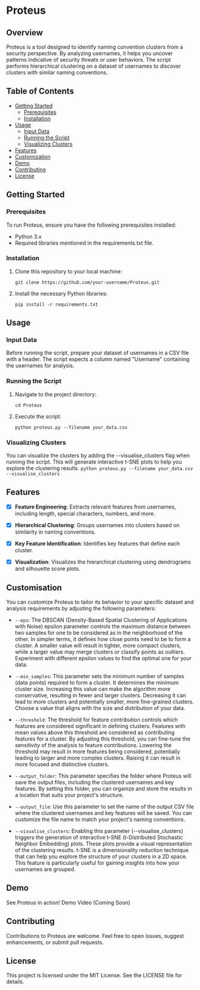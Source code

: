# Proteus

## Overview

Proteus is a tool designed to identify naming convention clusters from a security perspective. By analyzing usernames, it helps you uncover patterns indicative of security threats or user behaviors. The script performs hierarchical clustering on a dataset of usernames to discover clusters with similar naming conventions.

## Table of Contents
+ [Getting Started](#getting-started)
    + [Prerequisites](#prerequisites)
    + [Installation](#installation)
+ [Usage](#usage)
    + [Input Data](#input-data)
    + [Running the Script](#running-the-script)
    + [Visualizing Clusters](#visualizing-clusters)
+ [Features](#features)
+ [Customization](#customization)
+ [Demo](#demo)
+ [Contributing](#contributing)
+ [License](#license)

## Getting Started

### Prerequisites
To run Proteus, ensure you have the following prerequisites installed:

+ Python 3.x
+ Required libraries mentioned in the requirements.txt file.

### Installation
1. Clone this repository to your local machine:
    ```
    git clone https://github.com/your-username/Proteus.git
    ```

1. Install the necessary Python libraries:

    ```
    pip install -r requirements.txt
    ```

## Usage

### Input Data
Before running the script, prepare your dataset of usernames in a CSV file with a header. The script expects a column named "Username" containing the usernames for analysis.

### Running the Script
1. Navigate to the project directory:
    ```
    cd Proteus
    ```

1. Execute the script:
    ```
    python proteus.py --filename your_data.csv
    ```

### Visualizing Clusters
You can visualize the clusters by adding the --visualise_clusters flag when running the script. This will generate interactive t-SNE plots to help you explore the clustering results.
    ```
    python proteus.py --filename your_data.csv --visualise_clusters
    ```

## Features
- [x] **Feature Engineering**: Extracts relevant features from usernames, including length, special characters, numbers, and more.

- [x] **Hierarchical Clustering**: Groups usernames into clusters based on similarity in naming conventions.

- [x] **Key Feature Identification**: Identifies key features that define each cluster.

- [x] **Visualization**: Visualizes the hierarchical clustering using dendrograms and silhouette score plots.

## Customisation

You can customize Proteus to tailor its behavior to your specific dataset and analysis requirements by adjusting the following parameters:

+ `--eps`: The DBSCAN (Density-Based Spatial Clustering of Applications with Noise) epsilon parameter controls the maximum distance between two samples for one to be considered as in the neighborhood of the other. In simpler terms, it defines how close points need to be to form a cluster. A smaller value will result in tighter, more compact clusters, while a larger value may merge clusters or classify points as outliers. Experiment with different epsilon values to find the optimal one for your data.

+ `--min_samples`: This parameter sets the minimum number of samples (data points) required to form a cluster. It determines the minimum cluster size. Increasing this value can make the algorithm more conservative, resulting in fewer and larger clusters. Decreasing it can lead to more clusters and potentially smaller, more fine-grained clusters. Choose a value that aligns with the size and distribution of your data.

+ `--threshold`: The threshold for feature contribution controls which features are considered significant in defining clusters. Features with mean values above this threshold are considered as contributing features for a cluster. By adjusting this threshold, you can fine-tune the sensitivity of the analysis to feature contributions. Lowering the threshold may result in more features being considered, potentially leading to larger and more complex clusters. Raising it can result in more focused and distinctive clusters.

+ `--output_folder`: This parameter specifies the folder where Proteus will save the output files, including the clustered usernames and key features. By setting this folder, you can organize and store the results in a location that suits your project's structure.

+ `--output_file`: Use this parameter to set the name of the output CSV file where the clustered usernames and key features will be saved. You can customize the file name to match your project's naming conventions.

+ `--visualise_clusters`: Enabling this parameter (--visualise_clusters) triggers the generation of interactive t-SNE (t-Distributed Stochastic Neighbor Embedding) plots. These plots provide a visual representation of the clustering results. t-SNE is a dimensionality reduction technique that can help you explore the structure of your clusters in a 2D space. This feature is particularly useful for gaining insights into how your usernames are grouped.

## Demo
See Proteus in action! Demo Video (Coming Soon)

## Contributing
Contributions to Proteus are welcome. Feel free to open issues, suggest enhancements, or submit pull requests.

## License
This project is licensed under the MIT License. See the LICENSE file for details.
